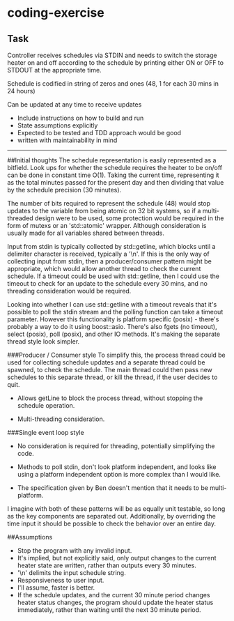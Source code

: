 # coding-exercise
## Task
Controller receives schedules via STDIN and needs to switch the storage heater on and off according to the schedule
by printing either ON or OFF to STDOUT at the appropriate time.

Schedule is codified in string of zeros and ones (48, 1 for each 30 mins in 24 hours)

Can be updated at any time to receive updates
- Include instructions on how to build and run
- State assumptions explicitly
- Expected to be tested and TDD approach would be good
- written with maintainability in mind

-------------------

##Initial thoughts
The schedule representation is easily represented as a bitfield. Look ups for whether the schedule requires the heater
to be on/off can be done in constant time O(1). Taking the current time, representing it as the total minutes passed for
 the present day and then dividing that value by the schedule precision (30 minutes).

The number of bits required to represent the schedule (48) would stop updates to the variable from being atomic on
32 bit systems, so if a multi-threaded design were to be used, some protection would be required in the form of mutexs
or an 'std::atomic' wrapper. Although consideration is usually made for all variables shared between threads.

Input from stdin is typically collected by std::getline, which blocks until a delimiter character is received, typically
 a '\n'. If this is the only way of collecting input from stdin, then a producer/consumer pattern might be appropriate,
 which would allow another thread to check the current schedule. If a timeout could be used with std::getline,
 then I could use the timeout to check for an update to the schedule every 30 mins, and no threading consideration would
  be required.

Looking into whether I can use std::getline with a timeout reveals that it's possible to poll the stdin stream and the
polling function can take a timeout parameter. However this functionality is platform specific (posix) - there's
probably a way to do it using boost::asio. There's also fgets (no timeout), select (posix), poll (posix), and other IO
methods. It's making the separate thread style look simpler.

###Producer / Consumer style
To simplify this, the process thread could be used for collecting schedule updates and a separate thread could be
spawned, to check the schedule. The main thread could then pass new schedules to this separate thread,
or kill the thread, if the user decides to quit.
+ Allows getLine to block the process thread, without stopping the schedule operation.
- Multi-threading consideration.

###Single event loop style
+ No consideration is required for threading, potentially simplifying the code.
- Methods to poll stdin, don't look platform independent, and looks like using a platform independent option is more
  complex than I would like.
+ The specification given by Ben doesn't mention that it needs to be multi-platform.

I imagine with both of these patterns will be as equally unit testable, so long as the key components are separated out.
 Additionally, by overriding the time input it should be possible to check the behavior over an entire day.

##Assumptions
+ Stop the program with any invalid input.
+ It's implied, but not explicitly said, only output changes to the current heater state are written, rather than
  outputs every 30 minutes.
+ '\n' delimits the input schedule string.
+ Responsiveness to user input.
+ I'll assume, faster is better.
+ If the schedule updates, and the current 30 minute period changes heater status changes, the program should update the
  heater status immediately, rather than waiting until the next 30 minute period.

